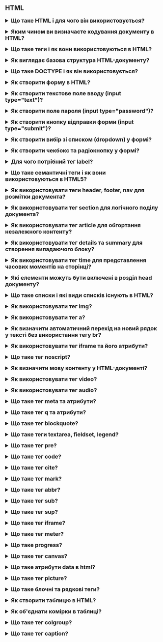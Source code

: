 <h2>HTML</h2>
<details style="margin-bottom: 15px;">
  <summary style="cursor: pointer; outline: none; font-weight: bold; font-size: 18px;">
    Що таке HTML і для чого він використовується?
  </summary>
  <div style="padding: 10px; font-size: 16px;">
    <p>
    HTML (HyperText Markup Language) - це мова розмітки, яка використовується для створення веб-сторінок. <br>HTML складається з елементів, які використовуються для розмітки тексту, зображень, таблиць, форм і інших елементів веб-сторінки. Елементи HTML починаються і закінчуються тегами. Теги можуть мати атрибути, які надають додаткову інформацію про елемент.</p>
  </div>
</details>
<details style="margin-bottom: 15px;">
  <summary style="cursor: pointer; outline: none; font-weight: bold; font-size: 18px;">
    Яким чином ви визначаєте кодування документу в HTML?
  </summary>
  <div style="padding: 10px; font-size: 16px;">
    <p>Кодування документу в HTML визначається за допомогою тега meta. Тег meta використовується для надання додаткової інформації про веб-сторінку, включаючи її кодування. Атрибут charset тега meta визначає кодування символів, яке використовується для веб-сторінки.<br>Атрибут charset може приймати наступні значення:<br>
    - UTF-8: Це найпоширеніше кодування символів в Інтернеті. Воно підтримує більшість мов світу.<br>
    - ISO-8859-1: Це застаріле кодування символів, яке все ще підтримується деякими браузерами. Воно підтримує лише латинський алфавіт.<br>
    - Windows-1252: Це інше застаріле кодування символів, яке все ще підтримується деякими браузерами. Воно підтримує латинський алфавіт, а також деякі символи, які використовуються в європейських мовах.<br>
    Ви можете визначити кодування документу в будь-якому місці в головному розділі HTML, але найкраще це зробити в тегу head</ безпосередньо після тега title.</p>
  </div>
</details>
<details style="margin-bottom: 15px;">
  <summary style="cursor: pointer; outline: none; font-weight: bold; font-size: 18px;">
    Що таке теги і як вони використовуються в HTML?
  </summary>
  <div style="padding: 10px; font-size: 16px;">
    <p>Теги - це елементи HTML, які використовуються для структурування тексту, зображень, таблиць, форм і інших елементів веб-сторінки. <br>Ось деякі з основних типів тегів HTML:<br>
    - Елементи структури: Елементи структури використовуються для визначення структури веб-сторінки. Наприклад, теги html, head, body, h1, p, ul, li, table, tr, td використовуються для визначення структури веб-сторінки.<br>
    - Елементи змісту: Елементи змісту використовуються для додавання контенту на веб-сторінку. Наприклад, теги img, audio, video, script,  style  використовуються для додавання контенту на веб-сторінку.<br>
    - Елементи керування: Елементи керування використовуються для створення форм. Наприклад, теги input, select, textarea використовуються для створення форм.</p>
  </div>
</details>
<details style="margin-bottom: 15px;">
  <summary style="cursor: pointer; outline: none; font-weight: bold; font-size: 18px;">
    Як виглядає базова структура HTML-документу?
  </summary>
  <div style="padding: 10px; font-size: 16px;">
    <p>Базова структура HTML-документу складається з двох основних частин:<br>
     - Заголовок (head): містить метадані про веб-сторінку, такі як її кодування, заголовок, ключові слова та інші.<br>
     - Тіло (body): містить видимий вміст веб-сторінки, такий як текст, зображення, таблиці, форми та інші елементи.</p>
  </div>
</details>
<details style="margin-bottom: 15px;">
  <summary style="cursor: pointer; outline: none; font-weight: bold; font-size: 18px;">
    Що таке DOCTYPE і як він використовується?
  </summary>
  <div style="padding: 10px; font-size: 16px;">
    <p>DOCTYPE - це спеціальний тег, який використовується в HTML-документах для визначення браузером версії HTML, яка використовується. DOCTYPE також може містити додаткову інформацію про документ, наприклад, його тип або призначення.<br>
    DOCTYPE починається з символа !DOCTYPE html. Після цього слідує назва документа, а потім список правил, які використовуються для інтерпретації документа.</p>
  </div>
</details>
<details style="margin-bottom: 15px;">
  <summary style="cursor: pointer; outline: none; font-weight: bold; font-size: 18px;">
    Як створити форму в HTML?
  </summary>
  <div style="padding: 10px; font-size: 16px;">
    <p>Щоб створити форму в HTML, необхідно використовувати тег form. <br>Основні атрибути тега form такі:<br>
    - action - визначає URL-адресу, за якою буде відправлена інформація з форми.<br>
    - method - визначає спосіб відправки інформації з форми. Можливі значення: post і get.<br>
        * post - інформація відправляється в тілі HTTP-запиту. Цей метод використовується за замовчуванням.
        * get - інформація відправляється в URL-адресі HTTP-запиту. Цей метод не рекомендується використовувати для відправки чутливої інформації, оскільки вона буде відображатися в адресному рядку браузера.
    - enctype - визначає спосіб кодування інформації, що відправляється з форми.<br>
    - name - ім'я форми. Це ім'я використовується для посилань на форму в сценарії обробки форми.<br>
    </p>
    <pre>
      <form action="/process-form.php" method="post">
        <input type="text" name="name" />
        <input type="submit" value="Відправити" />
      </form>
    </pre>
  </div>
</details>
<details style="margin-bottom: 15px;">
  <summary style="cursor: pointer; outline: none; font-weight: bold; font-size: 18px;">
    Як створити текстове поле вводу (input type="text")?
  </summary>
  <div style="padding: 10px; font-size: 16px;">
    <p>Основні атрибути тега input type="text" такі:<br>
      - name - ім'я текстового поля. Це ім'я використовується для посилань на текстове поле в сценарії обробки форми. <br>
      - value - початкове значення текстового поля. <br>
      - placeholder - текстовий підказка, яка відображається в текстовому полі, поки користувач не введе текст. <br>
      - size - ширина текстового поля в символах. Значення за замовчуванням 20.<br>
      - maxlength - максимальна довжина тексту, який може бути введений в текстове поле.</p>
  </div>
</details>
<details style="margin-bottom: 15px;">
  <summary style="cursor: pointer; outline: none; font-weight: bold; font-size: 18px;">
    Як створити поле пароля (input type="password")?
  </summary>
  <div style="padding: 10px; font-size: 16px;">
    <p>Основні атрибути тега input type="password" такі:<br>
      - name - ім'я поля пароля. Це ім'я використовується для посилань на поле пароля в сценарії обробки форми.<br>
      - value - початкове значення поля пароля.<br>
      - placeholder - текстовий підказка, яка відображається в полі пароля, поки користувач не введе текст.<br>
      - size - ширина поля пароля в символах.<br>
      - maxlength - максимальна довжина тексту, який може бути введений в поле пароля.
    </p>
  </div>
</details>
<details style="margin-bottom: 15px;">
  <summary style="cursor: pointer; outline: none; font-weight: bold; font-size: 18px;">
    Як створити кнопку відправки форми (input type="submit")?
  </summary>
  <div style="padding: 10px; font-size: 16px;">
    <p>Для створення кнопки відправки форми використовується тег input type="submit". Цей тег визначає кнопку, яка при натисканні відправляє форму на сервер.<br>
       Основні атрибути тега input type="submit" такі:<br>
        - name - ім'я кнопки. Це ім'я використовується для посилань на кнопку в сценарії обробки форми.<br>
        - value - значення кнопки. Це значення відображається на екрані.</p>
  </div>
</details>
<details style="margin-bottom: 15px;">
  <summary style="cursor: pointer; outline: none; font-weight: bold; font-size: 18px;">
    Як створити вибір зі списком (dropdown) у формі?
  </summary>
  <div style="padding: 10px; font-size: 16px;">
    <p>Для створення вибору зі списком у формі використовується тег select. Цей тег визначає випадаючий список, з якого користувач може вибрати один або кілька варіантів.<br>
    Основні атрибути тега select такі:<br>
    - name - ім'я вибору зі списком.<br>
    - multiple - визначає, чи може користувач вибрати кілька варіантів з вибору зі списком. Значення за замовчуванням - false.<br>
    Всередині тега select можна використовувати теги option для визначення варіантів вибору.<br>
   Основні атрибути тега option такі:<br>
    - value - значення варіанту вибору. Це значення буде відправлено на сервер, якщо користувач вибирає цей варіант.<br>
    - selected - визначає, чи буде цей варіант вибраний за замовчуванням. Значення за замовчуванням - false./p><br>
    <pre>
      <select name="countries" multiple>
        <option value="de">Німеччина</option>
        <option value="pl">Польща</option>
        <option value="us">США</option>
      </select>
    </pre>
  </div>
</details>
<details style="margin-bottom: 15px;">
  <summary style="cursor: pointer; outline: none; font-weight: bold; font-size: 18px;">
    Як створити чекбокс та радіокнопку у формі?
  </summary>
  <div style="padding: 10px; font-size: 16px;">
    <p>Для створення чекбокса у формі використовується тег input type="checkbox".<br>
      Основні атрибути тега input type="checkbox" такі:<br>
      - name - імя чекбокса. Це імя використовується для посилань на чекбокс в сценарії обробки форми.<br>
      - value - значення чекбокса. Це значення буде відправлено на сервер, якщо чекбокс буде вибраний.<br>
      - checked - визначає, чи буде чекбокс вибраний за замовчуванням. Значення за замовчуванням - false.<br><br>
      <pre>
        <input type="checkbox" name="agree" />
        <label for="agree">Я погоджуюся з умовами</label>
      </pre>
      Для створення радіокнопки у формі використовується тег input type="radio".<br>
      Основні атрибути тега input type="radio" такі:<br>
      - name - ім'я радіокнопки. Це ім'я використовується для посилання на радіокнопку в сценарії обробки форми.<br>
      - value - значення радіокнопки. Це значення буде відправлено на сервер, якщо радіокнопка буде вибрана.<br>
      - checked - визначає, чи буде радіокнопка вибрана за замовчуванням. Значення за замовчуванням - false.</p>
  </div>
</details>
<details style="margin-bottom: 15px;">
  <summary style="cursor: pointer; outline: none; font-weight: bold; font-size: 18px;">
    Для чого потрібний тег label?
  </summary>
  <div style="padding: 10px; font-size: 16px;">
    <p>Тег label використовується для створення підпису до елемента форми. Щоб використовувати тег label для підпису до елемента форми, потрібно виконати наступні дії:
      <br>
      - Додайте тег label до HTML-розмітки форми.<br>
      - Використовуйте атрибут for тега label для визначення ідентифікатора елемента форми, з яким він пов'язаний.<br>
      - Вкажіть текст мітки всередині тега label.
      <pre>
        <input type="text" name="name" />
        <label for="name">Ім'я</label>
      </pre>
    </p>
  </div>
</details>
<details style="margin-bottom: 15px;">
  <summary style="cursor: pointer; outline: none; font-weight: bold; font-size: 18px;">
    Що таке семантичні теги і як вони використовуються в HTML5?
  </summary>
  <div style="padding: 10px; font-size: 16px;">
    <p>Семантичні теги - це теги HTML, які використовуються для того, щоб описати структуру та призначення вмісту веб-сторінки. Потрібно для індексації пошуковими системами та для доступності людей з обмеженими можливостями. <br>Ось деякі приклади семантичних тегів HTML5:<br>
    - header - визначає заголовок веб-сторінки.<br>
    - nav - визначає навігаційну панель.<br>
    - article - визначає статтю або інший самостійний елемент вмісту.<br>
    - section - визначає розділ веб-сторінки.<br>
    - aside - визначає додатковий вміст, який не є основним.<br>
    - figure - визначає графічний елемент, наприклад, зображення або таблицю.<br>
    - figcaption - визначає підпис до графічного елемента.</p>
  </div>
</details>
<details style="margin-bottom: 15px;">
  <summary style="cursor: pointer; outline: none; font-weight: bold; font-size: 18px;">
    Як використовувати теги header, footer, nav для розмітки документа?
  </summary>
  <div style="padding: 10px; font-size: 16px;">
    <p>Теги header, footer і nav - це семантичні теги HTML, які використовуються для розмітки документа. Вони дають браузеру інформацію про структуру і призначення вмісту на веб-сторінці.<br>
   - Тег header визначає заголовок документа. Він зазвичай містить інформацію про сайт, наприклад, логотип, назву сайту та контактну інформацію.<br>
   - Тег footer визначає нижню частину документа. Він зазвичай містить інформацію про права на копіювання, контактну інформацію або інші юридичні відомості.<br>
   - Тег nav визначає навігаційну панель, наприклад, головне меню. Він зазвичай містить посилання на інші сторінки сайту.</p>
  </div>
</details>
<details style="margin-bottom: 15px;">
  <summary style="cursor: pointer; outline: none; font-weight: bold; font-size: 18px;">
    Як використовувати тег section для логічного поділу документа?
  </summary>
  <div style="padding: 10px; font-size: 16px;">
    <p>Теги section використовуються для визначення логічних розділів вмісту, таких як:<br>
       - Розділи книги або статті<br>
       - Категорії вмісту<br> 
       - Вікна або сторінки в інтерфейсі користувача.<br>
      Наприклад:<br>
        main<br>
          section<br>
              h2  Розділ  h2<br>
              article<br>
                p  Зміст статті p<br>
              article<br>
          section<br>
        main
  </p>
  </div>
</details>
<details style="margin-bottom: 15px;">
  <summary style="cursor: pointer; outline: none; font-weight: bold; font-size: 18px;">
    Як використовувати тег article для обгортання незалежного контенту?
  </summary>
  <div style="padding: 10px; font-size: 16px;">
    <p>Теги article використовуються для визначення незалежного контенту, такого як:<br>
      - Статті<br>
      - Блоги<br>
      - Новини<br>
      - Звіти
    </p>
  </div>
</details>
<details style="margin-bottom: 15px;">
  <summary style="cursor: pointer; outline: none; font-weight: bold; font-size: 18px;">
    Як використовувати тег details та summary для створення випадаючого блоку?
  </summary>
  <div style="padding: 10px; font-size: 16px;">
    <p>Теги details та summary використовуються для створення випадаючого блоку. <br>
    Тег details має атрибут:<br>
      - open - визначає, чи відкритий випадаючий блок за замовчуванням.<br>
    Тег summary - визначає текст, який відображає загаловок у випадаючому блоці.<br>
      details open<br>
        summary Це випадаючий блок summary<br>
        p Це тіло випадаючого блоку. p<br>
      details
  </div>
</details>
<details style="margin-bottom: 15px;">
  <summary style="cursor: pointer; outline: none; font-weight: bold; font-size: 18px;">
    Як використовувати тег time для представлення часових моментів на сторінці?
  </summary>
  <div style="padding: 10px; font-size: 16px;">
    <p>Тег time має кілька атрибутів, які використовуються для визначення часового моменту:<br>
      - datetime - визначає дати і час часового моменту в форматі ISO 8601.<br>
      - datetime-local - визначає дати і час часового моменту в локальному форматі.<br>
      - hour - визначає годинник часового моменту.<br>
      - minute - визначає хвилини часового моменту.<br>
      - second - визначає секунди часового моменту.<br>
      - month - визначає місяць часового моменту.<br>
      - day - визначає день часового моменту.<br>
      - year - визначає рік часового моменту.</p>
   <br>
      time datetime="2023-07-20T12:00:00"<br>
      time datetime-local="2023-07-20T12:00:00"<br>
      time hour="12" minute="00" second="00"<br>
      time month="07" day="20" year="2023"<br>
  </div>
</details>
<details style="margin-bottom: 15px;">
  <summary style="cursor: pointer; outline: none; font-weight: bold; font-size: 18px;">
    Які елементи можуть бути включені в розділ head документу?
  </summary>
  <div style="padding: 10px; font-size: 16px;">
    <p>До елементів, які можуть бути включені в розділ head документа, належать:<br>
      - Елемент title: Визначає заголовок документа. Заголовок документа відображається в вкладці вікна браузера та в результатах пошуку.<br>
      - Елементи meta: Визначають різні метадані про документ. Наприклад, елементи meta можуть використовуватися для визначення кодування документа, його ключових слів та його опису.<br>
      - Елемент link: Визначає зв'язок між документом і зовнішнім ресурсом. Наприклад, елементи link можуть використовуватися для визначення стилів CSS, шрифтів або скриптів для документа.<br>
      - Елемент script: Включає JavaScript-код у документ.<br>
      - Елемент noscript: Визначає альтернативний вміст для документів, які не можуть інтерпретувати JavaScript.</p>
  </div>
</details>
<details style="margin-bottom: 15px;">
  <summary style="cursor: pointer; outline: none; font-weight: bold; font-size: 18px;">
    Що таке списки і які види списків існують в HTML?
  </summary>
  <div style="padding: 10px; font-size: 16px;">
    <p>У HTML існують два основних типи списків:<br>
      - Марковані списки (unordered lists) - це списки, які позначаються маркерами, наприклад, квадратиками, кружками або іншими символами.<br>
      - Нумеровані списки (ordered lists) - це списки, які позначаються числами або літерами.<br>Обидва типи списків можуть мати атрибут type, який визначає тип маркера або нумерації. Для маркованих списків атрибут type може мати значення circle (незакрашений кружок), disc (диск, використовується за замовчуванням), square (квадрат). Для нумерованих списків атрибут type може мати значення 1 (арабські числа), a (прописні латинські букви), A (великі латинські букви), i (стрічні латинські букви), I (великі стрічні латинські букви), r (римські числа в нижньому регістрі), R (римські числа в верхньому регістрі).</p>
  </div>
</details>
<details style="margin-bottom: 15px;">
  <summary style="cursor: pointer; outline: none; font-weight: bold; font-size: 18px;">
    Як використовувати тег img?
  </summary>
  <div style="padding: 10px; font-size: 16px;">
    <p>Використовується для вставки зображень. Має такі атрибути:<br>
    - src: Вказує шлях до файлу зображення.<br>
    - alt: Текст, який відображається, якщо зображення не може бути завантажене. Також цей текст використовується для альтернативного представлення зображення для людей з обмеженими можливостями та для пошукових систем.<br>
    - width: Ширина зображення в пікселях або відсотках відносно ширини батьківського елемента.<br>
    - height: Висота зображення в пікселях або відсотках відносно висоти батьківського елемента.<br>
    - sizes: Вказує різні розміри зображення для різних умов відображення.<br>
    - srcset: Визначає набір джерел і розмірів зображення для різних умов відображення.<br>
    - crossorigin: Вказує, як браузер повинен обробляти запити до зображення, якщо вони відбуваються з іншого домену (наприклад, "anonymous" або "use-credentials").<br>
    - usemap: Вказує ім'я або маркер карти, що визначає область для взаємодії з користувачем.<br>
    - ismap: Вказує, що зображення є картою, яка пов'язана з сервером на стороні клієнта.<br>
    - loading: Вказує, як браузер повинен управляти завантаженням зображення ("lazy", "eager", або "auto").<br>
    - decoding: Вказує, як браузер повинен декодувати зображення ("sync" або "async").<br>
    - referrerpolicy: Визначає, як браузер повинен включати інформацію про вказівник в HTTP-запитах для зображення.</p>
  </div>
</details>
<details style="margin-bottom: 15px;">
  <summary style="cursor: pointer; outline: none; font-weight: bold; font-size: 18px;">
    Як використовувати тег a?
  </summary>
  <div style="padding: 10px; font-size: 16px;">
    <p>Тег a використовується для гіперпосилань. Має такі атрибути: <br>
      - href: Вказує URL або шлях до ресурсу, на який веде посилання.<br>
      - target: Визначає, як браузер повинен відкривати цільовий ресурс. Зазвичай використовується для відкриття посилання в новому вікні або вкладці ("_blank").<br>
      - download: Вказує, що посилання призначене для завантаження файлу, а не переходу за посиланням. Значенням є ім'я файлу, яке використовується за замовчуванням або пропозиція користувачеві для збереження файлу.<br>
      - rel: Вказує відносини між посилаючим та цільовим ресурсом. Наприклад, rel="nofollow" вказує, що посилання не повинно передавати PageRank для SEO.<br>
      - type: Визначає тип змісту, який пов'язаний з посиланням. Наприклад, type="image/png" для посилання на PNG-зображення.<br>
      - referrerpolicy: Вказує, як браузер повинен включати інформацію про вказівник в HTTP-запитах для цього посилання.<br>
      - ping: Вказує URL, який повинен отримати повідомлення при кліці на посиланні.<br>
      - media: Вказує умови для відображення посилання, засновані на властивостях пристрою, таких як ширина екрану.<br>
      - hreflang: Вказує мову або мовну ідентифікацію цільового ресурсу.<br>
      - download: Вказує ім'я файлу для завантаження, коли користувач клікає на посилання.</p>
  </div>
</details>
<details style="margin-bottom: 15px;">
  <summary style="cursor: pointer; outline: none; font-weight: bold; font-size: 18px;">
    Як визначити автоматичний перехід на новий рядок у тексті без використання тегу br?
  </summary>
  <div style="padding: 10px; font-size: 16px;">
    <p>У HTML автоматичний перехід на новий рядок можна визначити за допомогою тегів p (абзац) або CSS властивості white-space: pre-line;. </p>
  </div>
</details>
<details style="margin-bottom: 15px;">
  <summary style="cursor: pointer; outline: none; font-weight: bold; font-size: 18px;">
    Як використовувати тег iframe та його атрибути?
  </summary>
  <div style="padding: 10px; font-size: 16px;">
    <p>Тег iframe використовується для вбудовування вмісту з іншої веб-сторінки або документа.Тег iframe має такі обов'язкові атрибути:<br>
       - src - визначає URL-адресу вбудованої сторінки або документа.<br>
       Тег iframe має також такі необов'язкові атрибути:<br>
       - width - визначає ширину вбудованого документа.<br>
       - height - визначає висоту вбудованого документа.<br>
       - frameborder - визначає, чи відображатиметься рамка навколо вбудованого документа.<br>
       - scrolling - визначає, чи можна буде прокручувати вбудований документ.<br>
       - allowfullscreen - дозволяє вбудованому документу використовувати повноекранний режим.<br>
       - sandbox - обмежує доступ вбудованого документа до ресурсів веб-сторінки, на якій він вставлений.</p>
  </div>
</details>
<details style="margin-bottom: 15px;">
  <summary style="cursor: pointer; outline: none; font-weight: bold; font-size: 18px;">
    Що таке тег noscript?
  </summary>
  <div style="padding: 10px; font-size: 16px;">
    <p>Тег noscript використовується для надання резервного вмісту(це будь який HTML код) у випадку вимкненого JavaScript. 
        noscript
          [Резервний вміст]
        noscript
    </p>
  </div>
</details>
<details style="margin-bottom: 15px;">
  <summary style="cursor: pointer; outline: none; font-weight: bold; font-size: 18px;">
    Як визначити мову контенту у HTML-документі?
  </summary>
  <div style="padding: 10px; font-size: 16px;">
    <p>Мова контенту HTML-документа визначається атрибутом lang тега html. html lang="en"</p>
  </div>
</details>
<details style="margin-bottom: 15px;">
  <summary style="cursor: pointer; outline: none; font-weight: bold; font-size: 18px;">
    Як використовувати тег video?
  </summary>
  <div style="padding: 10px; font-size: 16px;">
    <p>Щоб вставити відео на сторінку, використовуйте тег video. Цей тег має кілька атрибутів, які визначають, як буде відтворюватися відео.<br>
    - Атрибут src вказує на шлях до відеофайлу. Цей файл повинен бути у форматі MP4, WebM або Ogg.<br>
    - Атрибут controls вказує, чи потрібно відображати елементи керування відтворенням, такі як кнопки відтворення, паузи, регулювання гучності та пропуску вперед.<br>
    - Атрибут autoplay вказує, чи потрібно автоматично відтворювати відео при завантаженні сторінки.<br>
    - Атрибут loop вказує, чи потрібно повторювати відео після завершення його відтворення.<br>
    - Атрибут muted вказує, чи потрібно відтворювати відео без звуку.<br>
    - Атрибут preload вказує, чи потрібно завантажувати відео повністю перед його відтворенням.<br>
    - Атрибут poster вказує на шлях до зображення, яке буде відображатися доки відео не буде завантажено.<br>
    Ви також можете використовувати тег source для вказівки декількох варіантів відеофайлів. Це може бути корисно, якщо ви хочете забезпечити підтримку різних форматів відео.</p>
  </div>
</details>
<details style="margin-bottom: 15px;">
  <summary style="cursor: pointer; outline: none; font-weight: bold; font-size: 18px;">
    Як використовувати тег audio?
  </summary>
  <div style="padding: 10px; font-size: 16px;">
    <p>Щоб вставити аудіо на сторінку, використовуйте тег audio. Цей тег має кілька атрибутів, які визначають, як буде відтворюватися аудіо.<br>
    - Атрибут src вказує на шлях до аудіофайлу. Цей файл повинен бути у форматі MP3, WAV, OGG або AAC.<br>
    - Атрибут controls вказує, чи потрібно відображати елементи керування відтворенням, такі як кнопки відтворення, паузи, регулювання гучності та пропуску вперед.<br>
    - Атрибут autoplay вказує, чи потрібно автоматично відтворювати аудіо при завантаженні сторінки.<br>
    - Атрибут loop вказує, чи потрібно повторювати аудіо після завершення його відтворення.<br>
    - Атрибут muted вказує, чи потрібно відтворювати аудіо без звуку.<br>
    - Атрибут preload вказує, чи потрібно завантажувати аудіо повністю перед його відтворенням.<br>
    - Атрибут poster вказує на шлях до зображення, яке буде відображатися доки аудіо не буде завантажено.<br>
    Ви також можете використовувати тег source для вказівки декількох варіантів аудіофайлів. Це може бути корисно, якщо ви хочете забезпечити підтримку різних форматів аудіо.</p>
  </div>
</details>
<details style="margin-bottom: 15px;">
  <summary style="cursor: pointer; outline: none; font-weight: bold; font-size: 18px;">
    Що таке тег meta та атрибути?
  </summary>
  <div style="padding: 10px; font-size: 16px;">
    <p>Тег meta в HTML використовується для визначення різноманітних мета-інформацій для сторінки, таких як кодування символів, опис, ключові слова, автор, перенаправлення та інші. Він розміщується в розділі head HTML-документа і має наступні атрибути
    charset: Визначає кодування символів документа. Приклад: meta charset="UTF-8"<br>
    name: Вказує ім'я або властивість мета-тега. Приклад: meta name="description" content="Це опис вашої сторінки."<br>
    content: Визначає вміст (значення) мета-тега. Приклад: meta name="viewport" content="width=device-width, initial-scale=1.0"<br>
    http-equiv: Вказує HTTP заголовок, який слід передати. Приклад: meta http-equiv="refresh" content="5;url=https://example.com/"<br>
    scheme: Визначає схему, яка використовується для визначення вмісту властивості. Приклад: meta itemprop="name" content="Назва сторінки" scheme="https://schema.org/".</p>
  </div>
</details>
<details style="margin-bottom: 15px;">
  <summary style="cursor: pointer; outline: none; font-weight: bold; font-size: 18px;">
    Що таке тег q та атрибути?
  </summary>
  <div style="padding: 10px; font-size: 16px;">
    <p>Тег q в HTML є тегом для визначення коротких цитат, які мають бути включені прямо в текст. Цей тег слугує для виділення цитати і може використовуватися для відображення цитати знаками лапок. Атрибути тегу q можуть використовуватися для додаткового визначення інформації про цитату. Проте, тег q має дуже обмежений набір атрибутів.<br>
    Атрибути:<br>
    cite: Вказує URL джерела цитати. Приклад: q cite="https://example.com">Це цитата з джерела.  q</p>
  </div>
</details>
<details style="margin-bottom: 15px;">
  <summary style="cursor: pointer; outline: none; font-weight: bold; font-size: 18px;">
    Що таке тег blockquote?
  </summary>
  <div style="padding: 10px; font-size: 16px;">
    <p>Тег blockquote в HTML використовується для визначення блоку тексту, який є цитатою з іншого джерела або має особливий стиль. Цей тег дозволяє явно вказати, що деякий текст є цитатою, і може включати атрибути для додаткової інформації про цитату.<br>
    Атрибут: <br>
    cite: Вказує URL джерела цитати. Приклад: blockquote cite="https://example.com">Це цитата з джерела. blockquote</p>
  </div>
</details>
<details style="margin-bottom: 15px;">
  <summary style="cursor: pointer; outline: none; font-weight: bold; font-size: 18px;">
    Що таке теги textarea, fieldset, legend?
  </summary>
  <div style="padding: 10px; font-size: 16px;">
    <p>1. Тег textarea використовується для створення багаторядкового текстового поля у формі.<br>
       Атрибути:<br>
      - name: Вказує ім'я поля для відправлення даних форми.<br>
      - rows і cols: Визначають кількість рядків і стовпців у текстовому полі.<br>
      - placeholder: Встановлює текст-підказку, який відображається у полі введення перед введенням даних.<br>
      2. Тег <fieldset> групує елементи форми та дозволяє їм об'єднуватися в групу. Зазвичай використовується разом з legend. А тег legend визначає заголовок для fieldset. Часто використовується для покращення доступності та навігації форми.</p>
  </div>
</details>
<details style="margin-bottom: 15px;">
  <summary style="cursor: pointer; outline: none; font-weight: bold; font-size: 18px;">
    Що таке тег pre?
  </summary>
  <div style="padding: 10px; font-size: 16px;">
    <p>Тег pre в HTML використовується для визначення блоку тексту, який буде відображатися зі збереженням пробілів та переносів рядка. Такий текст відображається монопечатним шрифтом, і всі пробіли та переноси рядка в ньому будуть відтворені точно так, як вони записані у вихідному HTML-коді.</p>
  </div>
</details>
<details style="margin-bottom: 15px;">
  <summary style="cursor: pointer; outline: none; font-weight: bold; font-size: 18px;">
    Що таке тег code?
  </summary>
  <div style="padding: 10px; font-size: 16px;">
    <p>Тег code в HTML використовується для визначення фрагменту коду або тексту, який повинен бути відображений у монопечатному шрифті. Він використовується для відмінення тексту коду від навколишнього тексту та відображення його у форматі, який зберігає пробіли та інші форматувальні елементи.</p>
  </div>
</details>
<details style="margin-bottom: 15px;">
  <summary style="cursor: pointer; outline: none; font-weight: bold; font-size: 18px;">
    Що таке тег cite?
  </summary>
  <div style="padding: 10px; font-size: 16px;">
    <p>Тег cite в HTML використовується для вказівки назви твору або джерела цитати. Цей тег допомагає визначити, що текст в його межах є цитатою або посиланням на якусь роботу.</p>
  </div>
</details>
<details style="margin-bottom: 15px;">
  <summary style="cursor: pointer; outline: none; font-weight: bold; font-size: 18px;">
    Що таке тег mark?
  </summary>
  <div style="padding: 10px; font-size: 16px;">
    <p>Тег mark в HTML використовується для визначення фрагменту тексту, який потрібно виділити або підкреслити, зазвичай для позначення пошуку або підсвічення результатів пошуку.</p>
  </div>
</details>
<details style="margin-bottom: 15px;">
  <summary style="cursor: pointer; outline: none; font-weight: bold; font-size: 18px;">
    Що таке тег abbr?
  </summary>
  <div style="padding: 10px; font-size: 16px;">
    <p>Тег abbr в HTML використовується для визначення аббревіатури або скорочення та надання пояснення чи повної форми цього скорочення за допомогою атрибута title.<br>
    Атрибут:<br>
    - title: Цей атрибут містить пояснення або повну форму аббревіатури, яка відображається при наведенні курсора на текст аббревіатури. Приклад, abbr title="World Health Organization">WHO  abbr </p>
  </div>
</details>
<details style="margin-bottom: 15px;">
  <summary style="cursor: pointer; outline: none; font-weight: bold; font-size: 18px;">
    Що таке тег sub?
  </summary>
  <div style="padding: 10px; font-size: 16px;">
    <p>Тег sub в мові розмітки HTML використовується для відображення тексту у нижній частині рядка або на позначеному рядкові як індекс. Це часто використовується для представлення хімічних формул, математичних рівнянь або інших сценаріїв, де важливо показати, що текст знаходиться у нижній позиції порівняно з іншим текстом.</p>
  </div>
</details>
<details style="margin-bottom: 15px;">
  <summary style="cursor: pointer; outline: none; font-weight: bold; font-size: 18px;">
    Що таке тег sup?
  </summary>
  <div style="padding: 10px; font-size: 16px;">
    <p>Тег sup в мові розмітки HTML використовується для відображення тексту у верхній частині рядка або на позначеному рядкові як верхній індекс. Це часто використовується для представлення математичних виразів, експонентів, хімічних формул та інших випадків, де важливо показати, що текст знаходиться у верхній позиції порівняно з іншим текстом.</p>
  </div>
</details>
<details style="margin-bottom: 15px;">
  <summary style="cursor: pointer; outline: none; font-weight: bold; font-size: 18px;">
    Що таке тег iframe?
  </summary>
  <div style="padding: 10px; font-size: 16px;">
    <p>Тег iframe в мові розмітки HTML використовується для вставки веб-сторінок чи вмісту з інших джерел в межах поточної сторінки. Зазвичай цей тег використовується для вставки відео, карт, аудіо, а також для вбудованих веб-додатків чи інших вмістових елементів.<br>
    Атрибути тега iframe включають:<br>
    1. src: Вказує URL або шлях до ресурсу, який ви хочете вбудувати в iframe.<br>
    2. width і height: Вказують ширину і висоту iframe. Можна вказувати значення в пікселях чи в інших одиницях вимірювання.<br>
    3. frameborder: Вказує, чи повинен бути рамка навколо iframe. Зазвичай використовується значення "0" для відсутності рамки і "1" для наявності рамки.<br>
    4. allowfullscreen: Дозволяє чи забороняє включення повноекранного режиму для вмісту у iframe.
    </p>
  </div>
</details>
<details style="margin-bottom: 15px;">
  <summary style="cursor: pointer; outline: none; font-weight: bold; font-size: 18px;">
    Що таке  тег meter?
  </summary>
  <div style="padding: 10px; font-size: 16px;">
    <p>Тег meter в HTML використовується для відображення вимірюваних значень у рамках заданого діапазону. Цей тег зазвичай використовується для представлення прогресу, рівня завантаження або інших вимірюваних параметрів на сторінці.<br>
    1. value: Цей атрибут вказує поточне вимірюване значення. Він повинен бути числовим значенням в межах мінімального (min) та максимального (max) значень.<br>
    2. min: Вказує мінімальне значення в діапазоні вимірювань.<br>
    3. max: Вказує максимальне значення в діапазоні вимірювань.<br>
    4. low: Вказує нижню межу для значення meter. Зазвичай використовується для встановлення порогового значення, нижче якого вимірюване значення вважається низьким.<br>
    5. high: Вказує верхню межу для значення meter. Зазвичай використовується для встановлення порогового значення, вище якого вимірюване значення вважається високим.<br>
    6. optimum: Вказує оптимальне значення для meter. Зазвичай використовується для визначення ідеального або бажаного значення в контексті вимірювання.</p>
  </div>
</details>
<details style="margin-bottom: 15px;">
  <summary style="cursor: pointer; outline: none; font-weight: bold; font-size: 18px;">
    Що таке progress?
  </summary>
  <div style="padding: 10px; font-size: 16px;">
    <p>Тег progress в HTML використовується для відображення стану виконання задачі або процесу на сторінці. Цей тег зазвичай використовується для представлення прогресу завантаження чого-небудь, такого як файлу, відео, аудіо, або будь-якого іншого елемента.<br>
    1. value: Вказує поточне значення прогресу. Це числове значення в межах мінімального (min) та максимального (max) значень.<br>
    2. max: Вказує максимальне значення для прогресу. Зазвичай використовується для визначення повного обсягу завдання чи процесу.<br>
    3. form: Вказує асоційовану форму для елемента progress. Завдяки цьому атрибуту ви можете вказати, до якої форми відноситься елемент.<br>
    4. title: Вказує текстовий опис, який може відображатися при наведенні на елемент.
    </p>
  </div>
</details>
<details style="margin-bottom: 15px;">
  <summary style="cursor: pointer; outline: none; font-weight: bold; font-size: 18px;">
    Що таке тег canvas?
  </summary>
  <div style="padding: 10px; font-size: 16px;">
    <p>Тег canvas в HTML використовується для створення області, на якій можна рендерити графічні зображення та анімації за допомогою JavaScript. Цей тег надає простий інтерфейс для малювання на веб-сторінці.<br>
    Атрибути:<br>
    width та height: Вказують ширину та висоту області малювання в пікселях. Ці атрибути слід встановлювати для визначення розмірів області.
    </p>
  </div>
</details>
<details style="margin-bottom: 15px;">
  <summary style="cursor: pointer; outline: none; font-weight: bold; font-size: 18px;">
    Що таке атрибути data в html?
  </summary>
  <div style="padding: 10px; font-size: 16px;">
    <p>Атрибути data-* в HTML - це спеціальні атрибути, які дозволяють вбудовувати додаткові дані в HTML-теги. Ці атрибути не впливають на відображення сторінки, але надають зручний спосіб зберігання додаткової інформації для елементів.</p>
  </div>
</details>
<details style="margin-bottom: 15px;">
  <summary style="cursor: pointer; outline: none; font-weight: bold; font-size: 18px;">
    Що таке тег picture?
  </summary>
  <div style="padding: 10px; font-size: 16px;">
    <p>Тег picture в HTML використовується для забезпечення адаптивності та вибору оптимального зображення на основі розміру екрану і інших умов перегляду. Тег picture дозволяє веб-розробникам працювати з різними роздільністями та форматами зображень. Цей тег дозволяє вам вкладати кілька елементів source для вказання різних варіантів зображень з різними атрибутами srcset, що може бути корисно при розробці адаптивних веб-сайтів.<br>
    Ось основні елементи тега picture:<br>
    1. source: Цей елемент дозволяє вам вказати різні варіанти зображень для різних умов. У нього є атрибути, такі як srcset, type та інші.<br>
      picture<br>
        source media="(min-width: 1200px)" srcset="large.jpg"<br>
        source media="(min-width: 600px)" srcset="medium.jpg"<br>
        img src="small.jpg" alt="Опис зображення"<br>
      picture<br>
    2. img: Цей елемент представляє основне зображення, яке буде використовуватися, якщо ні один з елементів source не відповідає умовам.<br>
    Атрибути для source можуть включати:<br>
      - srcset: Вказує шлях до зображення та його варіанти для різних розмірів екрану.<br>
      - type: Вказує тип медіаресурсу, наприклад, image/jpeg або image/webp.<br>
    </p>
  </div>
</details>
<details style="margin-bottom: 15px;">
  <summary style="cursor: pointer; outline: none; font-weight: bold; font-size: 18px;">
    Що таке блочні та рядкові теги?
  </summary>
  <div style="padding: 10px; font-size: 16px;">
    <p>Блочні елементи:<br>
    1. div: Загальний блочний контейнер для групування і стилізації інших елементів.<br>
    2. p: Параграф, використовується для оформлення тексту в абзацах.<br>
    3. h1, h2, ..., h6: Заголовки різних рівнів (від найважливішого h1 до найменш важливого h6).<br>
    4. ul, ol, li: Блочні елементи для створення списків.<br>
    5. header, footer, nav, article, section, aside: Семантичні блоки для структуризації сторінки.<br>
    Рядкові елементи:<br>
    1. span: Загальний рядковий контейнер для групування і стилізації інших рядкових елементів.<br>
    2. a: Посилання, використовується для вставки гіперпосилань.<br>
    3. strong, em: Виділення тексту жирним (strong) або курсивом (em).<br>
    4. br: Перенесення тексту на новий рядок.<br>
    5. img: Вставка зображення.</p>
  </div>
</details>
<details style="margin-bottom: 15px;">
  <summary style="cursor: pointer; outline: none; font-weight: bold; font-size: 18px;">
    Як створити таблицю в HTML?
  </summary>
  <div style="padding: 10px; font-size: 16px;">
    <p>Для створення таблиці в HTML використовуються теги table, tr, th, і td. Ось приклад створення простої таблиці:<br>
    table border="1"<br>
      thead<br>
        tr<br>
          th Заголовок 1 th<br>
          th Заголовок 2 th<br>
        tr<br>
      thead<br>
      tbody<br>
        tr<br>
          td Рядок 1, Колонка 1 td<br>
          td Рядок 1, Колонка 2 td<br>
        tr<br>
      tbody<br>
    table<br>
    Основні теги та атрибути, які використовуються для створення таблиці:<br>
    table: Оголошує початок таблиці.<br>
    Атрибути table:<br>
    - border: Задає товщину меж таблиці.<br>
    thead: Групує заголовкові частини таблиці.<br>
    tbody: Групує основні (тілові) частини таблиці.<br>
    tr: Оголошує рядок таблиці.<br>
    th: Оголошує заголовкову комірку таблиці.<br>
    Атрибути:<br>
    - colspan: Визначає кількість колонок, які має займати комірка.<br>
    - rowspan: Визначає кількість рядків, які має займати комірка.<br>
    td: Оголошує комірку таблиці (звичайний елемент).<br>
    Атрибути:<br>
    - colspan: Визначає кількість колонок, які має займати комірка.<br>
    - rowspan: Визначає кількість рядків, які має займати комірка.<br>
    </p>
  </div>
</details>
<details style="margin-bottom: 15px;">
  <summary style="cursor: pointer; outline: none; font-weight: bold; font-size: 18px;">
    Як об'єднати комірки в таблиці?
  </summary>
  <div style="padding: 10px; font-size: 16px;">
    <p>Для об'єднання комірок в таблиці використовуються атрибути colspan (для об'єднання по горизонталі) та rowspan (для об'єднання по вертикалі) в елементах th або td. Наприклад, <br>
    th colspan="2"<br>
    td rowspan="2"<br>
    </p>
  </div>
</details>
<details style="margin-bottom: 15px;">
  <summary style="cursor: pointer; outline: none; font-weight: bold; font-size: 18px;">
    Що таке тег colgroup?
  </summary>
  <div style="padding: 10px; font-size: 16px;">
    <p>Тег colgroup в HTML використовується для групування і визначення властивостей для одного чи декількох стовпців в таблиці. Цей тег дозволяє застосовувати стилі або інші властивості до цілої групи стовпців, а не до кожної комірки окремо.<br>
    Атрибути для colgroup:<br>
    - span: Вказує кількість стовпців, які повинні бути об'єднані групою. Зазвичай використовується в поєднанні з елементом col.<br>
    colgroup<br>
      col span="2" style="background-color: lightgreen;"<br>
    colgroup<br>
    </p>
  </div>
</details>
<details style="margin-bottom: 15px;">
  <summary style="cursor: pointer; outline: none; font-weight: bold; font-size: 18px;">
    Що таке тег caption?
  </summary>
  <div style="padding: 10px; font-size: 16px;">
    <p>Тег caption в HTML використовується для визначення заголовка або підпису для таблиці. Цей тег розміщується всередині елемента table та слугує для надання загального опису або назви таблиці.</p>
  </div>
</details>
